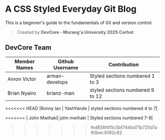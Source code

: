 # A CSS Styled Everyday Git Blog

This is a beginner's guide to the fundamentals of Git and version control.

>Created by **DevCore - Murang'a University 2025 Corhot**

## DevCore Team
| Member Names | Github Username | Contribution |
|--------------|-----------------|--------------|
| Amon Victor   | arman-develops   | Styled sections numbered 1 to 3 |
|Brian Nyairo | brianz-man | styled sections numbered 9 to 12|
<<<<<<< HEAD
|Ronny Ian | YashYande | styled sections numbered 4 to 7|

=======
| John Mwihaki| john mwihaki | Styled sections numbered 7-9|
>>>>>>> fed858f4f5c5bf744bd71b725d7a90bec3082c82
